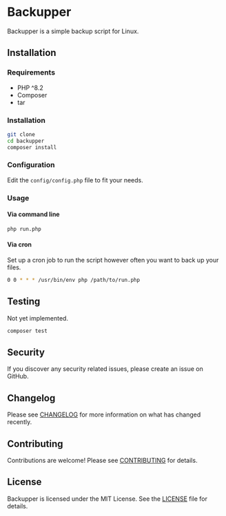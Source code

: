 # Backupper

Backupper is a simple backup script for Linux.

## Installation

### Requirements

- PHP ^8.2
- Composer
- tar

### Installation

```bash
git clone
cd backupper
composer install
```

### Configuration

Edit the ```config/config.php``` file to fit your needs.

### Usage

#### Via command line

```bash
php run.php
```

#### Via cron

Set up a cron job to run the script however often you want to back up
your files.

```bash
0 0 * * * /usr/bin/env php /path/to/run.php
```

## Testing

Not yet implemented.

```bash
composer test
```

## Security

If you discover any security related issues, please create an issue on
GitHub.

## Changelog

Please see [CHANGELOG](CHANGELOG.md) for more information on what has changed recently.

## Contributing

Contributions are welcome! Please see [CONTRIBUTING](CONTRIBUTING.md) for details.

## License

Backupper is licensed under the MIT License. See the [LICENSE](LICENSE) file for details.
